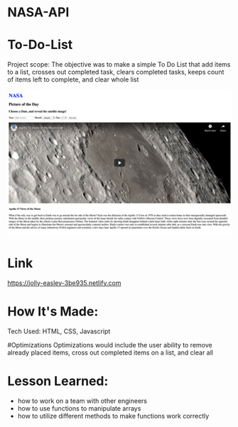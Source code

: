 # NASA-API
# To-Do-List
Project scope: The objective was to make a simple To Do List that add items to a list, crosses out completed task, clears completed tasks, keeps count of items left to complete, and clear whole list

![ screenshot of application](https://github.com/asiahbennettdev/NASA-API/blob/answer/images/nasa.png)


# Link
https://jolly-easley-3be935.netlify.com

# How It's Made: 
Tech Used: HTML, CSS, Javascript 

#Optimizations 
Optimizations would include the user ability to remove already placed items, cross out completed items on a list, and clear all

# Lesson Learned: 
* how to work on a team with other engineers 
* how to use functions to manipulate arrays 
* how to utilize different methods to make functions work correctly 

